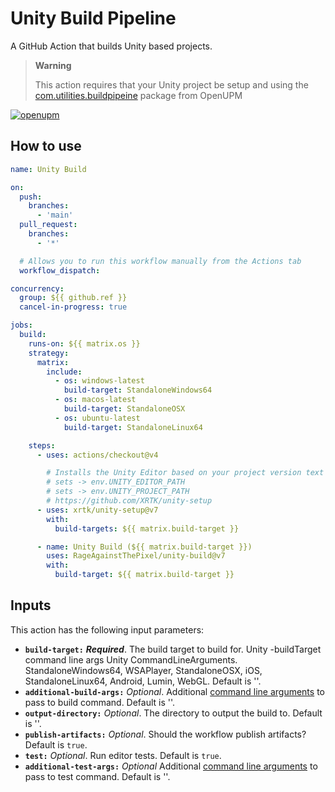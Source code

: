 # Unity Build Pipeline

A GitHub Action that builds Unity based projects.

> **Warning**
>
> This action requires that your Unity project be setup and using the [com.utilities.buildpipeine](https://github.com/RageAgainstThePixel/com.utilities.buildpipeine) package from OpenUPM

[![openupm](https://img.shields.io/npm/v/com.utilities.buildpipeline?label=openupm&registry_uri=https://package.openupm.com)](https://openupm.com/packages/com.utilities.buildpipeline/)

## How to use

```yaml
name: Unity Build

on:
  push:
    branches:
      - 'main'
  pull_request:
    branches:
      - '*'

  # Allows you to run this workflow manually from the Actions tab
  workflow_dispatch:

concurrency:
  group: ${{ github.ref }}
  cancel-in-progress: true

jobs:
  build:
    runs-on: ${{ matrix.os }}
    strategy:
      matrix:
        include:
          - os: windows-latest
            build-target: StandaloneWindows64
          - os: macos-latest
            build-target: StandaloneOSX
          - os: ubuntu-latest
            build-target: StandaloneLinux64

    steps:
      - uses: actions/checkout@v4

        # Installs the Unity Editor based on your project version text file
        # sets -> env.UNITY_EDITOR_PATH
        # sets -> env.UNITY_PROJECT_PATH
        # https://github.com/XRTK/unity-setup
      - uses: xrtk/unity-setup@v7
        with:
          build-targets: ${{ matrix.build-target }}

      - name: Unity Build (${{ matrix.build-target }})
        uses: RageAgainstThePixel/unity-build@v7
        with:
          build-target: ${{ matrix.build-target }}
```

## Inputs

This action has the following input parameters:

- **`build-target:`** ***Required***. The build target to build for. Unity -buildTarget command line args Unity CommandLineArguments. StandaloneWindows64, WSAPlayer, StandaloneOSX, iOS, StandaloneLinux64, Android, Lumin, WebGL. Default is ''.
- **`additional-build-args:`** *Optional*. Additional [command line arguments](https://docs.unity3d.com/Manual/EditorCommandLineArguments.html) to pass to build command. Default is ''.
- **`output-directory:`** *Optional*. The directory to output the build to. Default is ''.
- **`publish-artifacts:`** *Optional*. Should the workflow publish artifacts? Default is `true`.
- **`test:`** *Optional*. Run editor tests. Default is `true`.
- **`additional-test-args:`** *Optional* Additional [command line arguments](https://docs.unity3d.com/Manual/EditorCommandLineArguments.html) to pass to test command. Default is ''.
